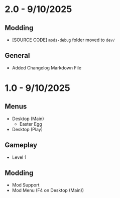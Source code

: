 # 2.0 - 9/10/2025
## Modding
- [SOURCE CODE] `mods-debug` folder moved to `dev/`
## General
- Added Changelog Markdown File

# 1.0 - 9/10/2025
## Menus
- Desktop (Main)
  - Easter Egg
- Desktop (Play)
## Gameplay
- Level 1
## Modding
- Mod Support
- Mod Menu (F4 on Desktop (Main))